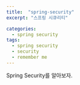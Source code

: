 ```yaml
---
title:  "spring-security"
excerpt: "스프링 시큐리티"

categories:
  - spring security
tags:
  - spring security
  - security
  - remember me
---
```


Spring Security를 알아보자.
